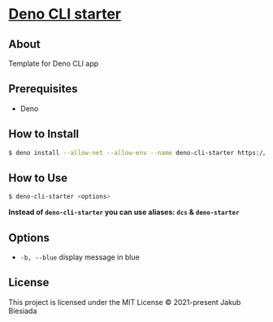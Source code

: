 # [Deno CLI starter](https://github.com/the-mes/deno-cli-starter)

## About

 Template for Deno CLI app

## Prerequisites

- Deno

## How to Install

```sh
$ deno install --allow-net --allow-env --name deno-cli-starter https://raw.githubusercontent.com/the-mes/deno-cli-starter/main/mod.ts
```

## How to Use

```sh
$ deno-cli-starter <options>
```

**Instead of `deno-cli-starter` you can use aliases: `dcs` & `deno-starter`**

## Options

- `-b, --blue` display message in blue

## License

This project is licensed under the MIT License © 2021-present Jakub Biesiada
